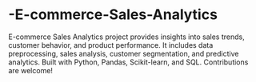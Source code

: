 # -E-commerce-Sales-Analytics
E-commerce Sales Analytics project provides insights into sales trends, customer behavior, and product performance. It includes data preprocessing, sales analysis, customer segmentation, and predictive analytics. Built with Python, Pandas, Scikit-learn, and SQL. Contributions are welcome!
